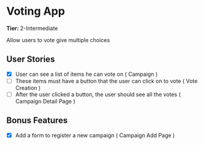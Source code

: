 # Voting App

**Tier:** 2-Intermediate

Allow users to vote give multiple choices

## User Stories

- [X] User can see a list of items he can vote on ( Campaign )
- [ ] These items must have a button that the user can click on to vote ( Vote Creation )
- [ ] After the user clicked a button, the user should see all the votes ( Campaign Detail Page ) 

## Bonus Features

- [X] Add a form to register a new campaign ( Campaign Add Page ) 
